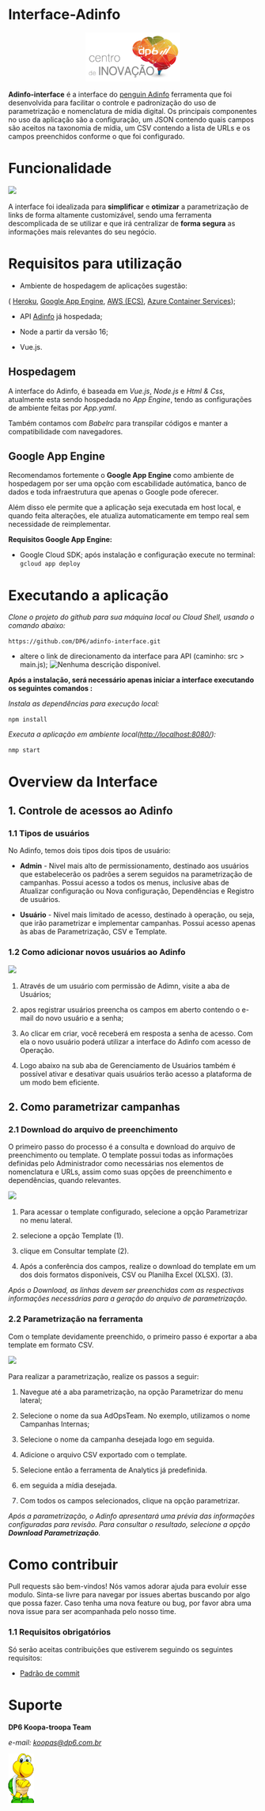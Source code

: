 # Interface-Adinfo

<div  align="center">  <img  src="https://raw.githubusercontent.com/DP6/templates-centro-de-inovacoes/main/public/images/centro_de_inovacao_dp6.png"  height="100px"  />  </div>

**Adinfo-interface** é a interface do [penguin Adinfo](https://github.com/DP6/penguin-adinfo) ferramenta que foi desenvolvida para facilitar o controle e padronização do uso de parametrização e nomenclatura de mídia digital. Os principais componentes no uso da aplicação são a configuração, um JSON contendo quais campos são aceitos na taxonomia de mídia, um CSV contendo a lista de URLs e os campos preenchidos conforme o que foi configurado.

# Funcionalidade

![](https://lh4.googleusercontent.com/HMY0_gjwrD_ysy5o73A76X_FlpaVyVVyIguCZdmgk4DJ_15dLs4_yilPItgmn-6iUETTSEzTZl4Fn3GzOs3K_5IBM7bUEd1wlNmgnAs8PE-uYrBgnVlta55-TNQW_c0XUP9YjuCSzsJTBDi-C2PBiSw)

A interface foi idealizada para **simplificar** e **otimizar** a parametrização de links de forma altamente customizável, sendo uma ferramenta descomplicada de se utilizar e que irá centralizar de **forma segura** as informações mais relevantes do seu negócio.

# Requisitos para utilização

- Ambiente de hospedagem de aplicações sugestão:

( [Heroku](https://www.heroku.com/),  [Google App Engine](https://cloud.google.com/appengine?utm_source=google&utm_medium=cpc&utm_campaign=latam-BR-all-pt-dr-SKWS-all-all-trial-e-dr-1011454-LUAC0008679&utm_content=text-ad-none-any-DEV_c-CRE_429626774325-ADGP_Hybrid%20%7C%20SKWS%20-%20EXA%20%7C%20Txt%20~%20Compute_App-Engine-KWID_43700040369789872-kwd-359982465286&utm_term=KW_app%20engine-ST_App%20Engine&gclid=Cj0KCQjw3eeXBhD7ARIsAHjssr_cyDm7Ya38V6I8-BcE6voMScPtjvVzlNVGBA6ojNy62oGmesxhBmIaAjHpEALw_wcB&gclsrc=aw.ds),     [AWS (ECS)](https://aws.amazon.com/pt/free/?all-free-tier.sort-by=item.additionalFields.SortRank&all-free-tier.sort-order=asc&awsf.Free%20Tier%20Types=*all&awsf.Free%20Tier%20Categories=categories#compute&trk=b6664494-006e-43c0-8c10-90b5933786ac&sc_channel=ps&sc_campaign=acquisition&sc_medium=ACQ-P%7CPS-GO%7CNon-Brand%7CDesktop%7CSU%7CCompute%7CSolution%7CBR%7CPT%7CText&s_kwcid=AL!4422!3!589951437530!p!!g!!servi%C3%A7o%20de%20hospedagem&ef_id=Cj0KCQjw3eeXBhD7ARIsAHjssr9WRQ-E-HQzwFNMMxch0__BsklfRKjyQe45XxILOpWR5Kvpr5nLpR8aAkuwEALw_wcB:G:s&s_kwcid=AL!4422!3!589951437530!p!!g!!servi%C3%A7o%20de%20hospedagem),  [Azure Container Services](https://azure.microsoft.com/pt-br/products/category/containers/));

- API [Adinfo](https://github.com/DP6/penguin-adinfo#instala%C3%A7%C3%A3o) já hospedada;

- Node a partir da versão 16;

- Vue.js.

## Hospedagem

A interface do Adinfo, é baseada em *Vue.js*, *Node.js* e *Html & Css*, atualmente esta sendo hospedada no *App Engine*, tendo as configurações de ambiente feitas por *App.yaml*.

Também contamos com *Babelrc* para transpilar códigos e manter a compatibilidade com navegadores.

## Google App Engine

Recomendamos fortemente o **Google App Engine** como ambiente de hospedagem por ser uma opção com escabilidade autómatica, banco de dados e toda infraestrutura que apenas o Google pode oferecer.

Além disso ele permite que a aplicação seja executada em host local, e quando feita alterações, ele atualiza automaticamente em tempo real sem necessidade de reimplementar.

  **Requisitos Google App Engine:**

- Google Cloud SDK;
após instalação e configuração execute no terminal:
``gcloud app deploy``

# Executando a aplicação

*Clone o projeto do github para sua máquina local ou Cloud Shell, usando o comando abaixo:*

``https://github.com/DP6/adinfo-interface.git``

- altere o link de direcionamento da interface para API (caminho:  src > main.js);
![Nenhuma descrição disponível.](https://scontent-gru1-2.xx.fbcdn.net/v/t1.15752-9/300861576_443014821184808_6378432708256642991_n.png?stp=dst-webp&_nc_cat=100&ccb=1-7&_nc_sid=ae9488&_nc_ohc=JdRdtWWScicAX8yaxQz&_nc_ht=scontent-gru1-2.xx&uss=a2cab187b17e45cf&odm=ZHA2LndvcmtwbGFjZS5jb20&oe2=6335EDEB&oh=03_AVIu7vRwvcqAiDZHE5BZdS6T5gF9p7YiSMMzdYO3DDjFTQ&oe=630F5CDF)
  
**Após a instalação, será necessário apenas iniciar a interface executando os seguintes comandos :**

*Instala as dependências para execução local:*

``npm install``

*Executa a aplicação em ambiente local(<http://localhost:8080/>):*

``nmp start``

# Overview da Interface

## 1. Controle de acessos ao Adinfo

### **1.1 Tipos de usuários**

No Adinfo, temos dois tipos dois tipos de usuário:

- **Admin** - Nivel mais alto de permissionamento, destinado aos usuários que estabelecerão os padrões a serem seguidos na parametrização de campanhas. Possui acesso a todos os menus, inclusive abas de Atualizar configuração ou Nova configuração, Dependências e Registro de usuários.

- **Usuário** - Nível mais limitado de acesso, destinado à operação, ou seja, que irão parametrizar e implementar campanhas. Possui acesso apenas às abas de Parametrização, CSV e Template.

### 1.2 Como adicionar novos usuários ao Adinfo

![](https://lh4.googleusercontent.com/d5WKB29ZulGuVLJ4K4jixKZltp9bvFqT8WwYLvcBLDFvpxkhDnh4cif3n3YnOVEfMOf2DzeXwjYOPLvT4HDy3qM3pKq4gK78VN2Qhy8_Yydcq0fe2PiKGOfWhiVP_za0IiuLMtlZOcKpqCKfjybljSc)

1. Através de um usuário com permissão de Adimn, visite a aba de Usuários;

2. apos registrar usuários preencha os campos em aberto contendo o e-mail do novo usuário e a senha;

3. Ao clicar em criar, você receberá em resposta a senha de acesso. Com ela o novo usuário poderá utilizar a interface do Adinfo com acesso de Operação.

4. Logo abaixo na sub aba de Gerenciamento de Usuários também é possível ativar e desativar quais usuários terão acesso a plataforma de um modo bem eficiente.

## 2. Como parametrizar campanhas

### 2.1 **Download do arquivo de preenchimento**

O primeiro passo do processo é a consulta e download do arquivo de preenchimento ou template. O template possui todas as informações definidas pelo Administrador como necessárias nos elementos de nomenclatura e URLs, assim como suas opções de preenchimento e dependências, quando relevantes.

![](https://lh4.googleusercontent.com/63IHzxnijB35AAeFEVIf_IIy-JWaod0WR9C8ra7klCww9Vw1SuOEKok50yJxDNo-Siki8lTpSrKIXWSlTjwe77avvap1nL-rCUze9iu4NxKAZaJdpp19-tcVHsZfivh9vO0nACfvDJNlJWPoSWG-nGs)

1. Para acessar o template configurado, selecione a opção Parametrizar no menu lateral.

2. selecione a opção Template (1).

3. clique em Consultar template (2).

4. Após a conferência dos campos, realize o download do template em um dos dois formatos disponíveis, CSV ou Planilha Excel (XLSX). (3).

*Após o Download, as linhas devem ser preenchidas com as respectivas informações necessárias para a geração do arquivo de parametrização.*

### 2.2 Parametrização na ferramenta

Com o template devidamente preenchido, o primeiro passo é exportar a aba template em formato CSV.

![](https://lh4.googleusercontent.com/ZbMQAkBd6a7gciJHZn_iMuqdlA8KkXMBNoQyHC7n757Hnw0s01LtR_oHBKQCfVfa0lDfPUZLthVQ5XLRC7UeumwSQQSBZzBVCQbQb8znKog_4m6oXcyozZK4rNV5kM4nXkWZbQtmG1OwrwLWKDVV_mc)

Para realizar a parametrização, realize os passos a seguir:

1. Navegue até a aba parametrização, na opção Parametrizar do menu lateral;

2. Selecione o nome da sua AdOpsTeam. No exemplo, utilizamos o nome Campanhas Internas;

3. Selecione o nome da campanha desejada logo em seguida.

4. Adicione o arquivo CSV exportado com o template.

6. Selecione então a ferramenta de Analytics já predefinida.

7. em seguida a mídia desejada.

8. Com todos os campos selecionados, clique na opção parametrizar.

*Após a parametrização, o Adinfo apresentará uma prévia das informações configuradas para revisão. Para consultar o resultado, selecione a opção **Download Parametrização**.*

# Como contribuir

Pull requests são bem-vindos! Nós vamos adorar ajuda para evoluir esse modulo. Sinta-se livre para navegar por issues abertas buscando por algo que possa fazer. Caso tenha uma nova feature ou bug, por favor abra uma nova issue para ser acompanhada pelo nosso time.

### 1.1 Requisitos obrigatórios

Só serão aceitas contribuições que estiverem seguindo os seguintes requisitos:

- [Padrão de commit](https://www.conventionalcommits.org/en/v1.0.0/)

# Suporte

**DP6 Koopa-troopa Team**

_e-mail: [koopas@dp6.com.br](mailto:koopas@dp6.com.br)_

<img  src="https://raw.githubusercontent.com/DP6/templates-centro-de-inovacoes/main/public/images/koopa.png"  height="100"  />
